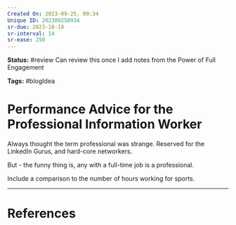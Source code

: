 ```yaml
---
Created On: 2023-09-25, 09:34
Unique ID: 202309250934
sr-due: 2023-10-18
sr-interval: 14
sr-ease: 250
---
```

**Status:** #review Can review this once I add notes from the Power of Full Engagement

**Tags:** #blogIdea 

# Performance Advice for the Professional Information Worker

Always thought the term professional was strange. Reserved for the LinkedIn Gurus, and hard-core networkers. 

But - the funny thing is, any with a full-time job is a professional. 

Include a comparison to the number of hours working for sports. 


---
# References
